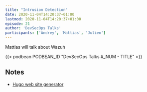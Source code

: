 ```yaml
---
title: "Intrusion Detection"
date: 2020-11-04T14:20:37+01:00
lastmod: 2020-11-04T14:20:37+01:00
episode: 21
author: 'DevSecOps Talks'
participants: ['Andrey', 'Mattias', 'Julien']
---
```


Mattias will talk about Wazuh

<!--more-->

<!-- Player -->

{{< podbean PODBEAN_ID "DevSecOps Talks #_NUM - TITLE" >}}

## Notes

- [Hugo web site generator](https://gohugo.io)
